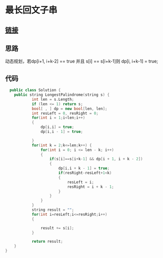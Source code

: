 # 最长回文子串
## [链接](https://leetcode-cn.com/problems/longest-palindromic-substring/solution/)
## 思路 
动态规划，若dp[i+1, i+k-2] == true 并且 s[i] == s[i+k-1]则 dp[i, i+k-1] = true;
## 代码
```c++
  public class Solution {
    public string LongestPalindrome(string s) {
            int len = s.Length;
            if (len <= 1) return s;
            bool[ , ] dp = new bool[len, len];
            int resLeft = 0, resRight = 0;
            for(int i = 1;i<len;i++)
            {
                dp[i,i] = true;
                dp[i,i - 1] = true;

            }
            for(int k = 2;k<=len;k++) {
                for(int i = 0; i <= len - k; i++)
                {
                    if(s[i]==s[i+k-1] && dp[i + 1, i + k - 2])
                    {
                        dp[i,i + k - 1] = true;
                        if(resRight-resLeft+1<k)
                        {
                            resLeft = i;
                            resRight = i + k - 1;
                        }
                    }
                }
            }
            string result = "";
            for(int i=resLeft;i<=resRight;i++)
            {

                result += s[i];
            }

            return result;
    }
}
```